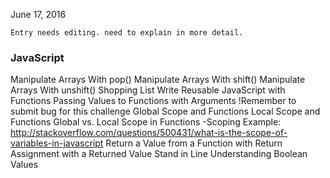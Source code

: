 June 17, 2016  

    Entry needs editing. need to explain in more detail.
    
### JavaScript

Manipulate Arrays With pop()
Manipulate Arrays With shift()
Manipulate Arrays With unshift()
Shopping List
Write Reusable JavaScript with Functions
Passing Values to Functions with Arguments
  !Remember to submit bug for this challenge
Global Scope and Functions
Local Scope and Functions
Global vs. Local Scope in Functions
  -Scoping Example: http://stackoverflow.com/questions/500431/what-is-the-scope-of-variables-in-javascript
Return a Value from a Function with Return  
Assignment with a Returned Value
Stand in Line
Understanding Boolean Values

  

